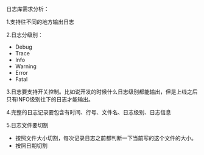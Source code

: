 日志库需求分析：

1.支持往不同的地方输出日志

2.日志分级别：
- Debug
- Trace
- Info
- Warning
- Error
- Fatal

3.日志要支持开关控制。比如说开发的时候什么日志级别都能输出，但是上线之后只有INFO级别往下的日志才能输出。

4.完整的日志记录要包含有时间、行号、文件名、日志级别、日志信息

5.日志文件要切割
- 按照文件大小切割，每次记录日志之前都判断一下当前写的这个文件的大小。
- 按照日期切割
